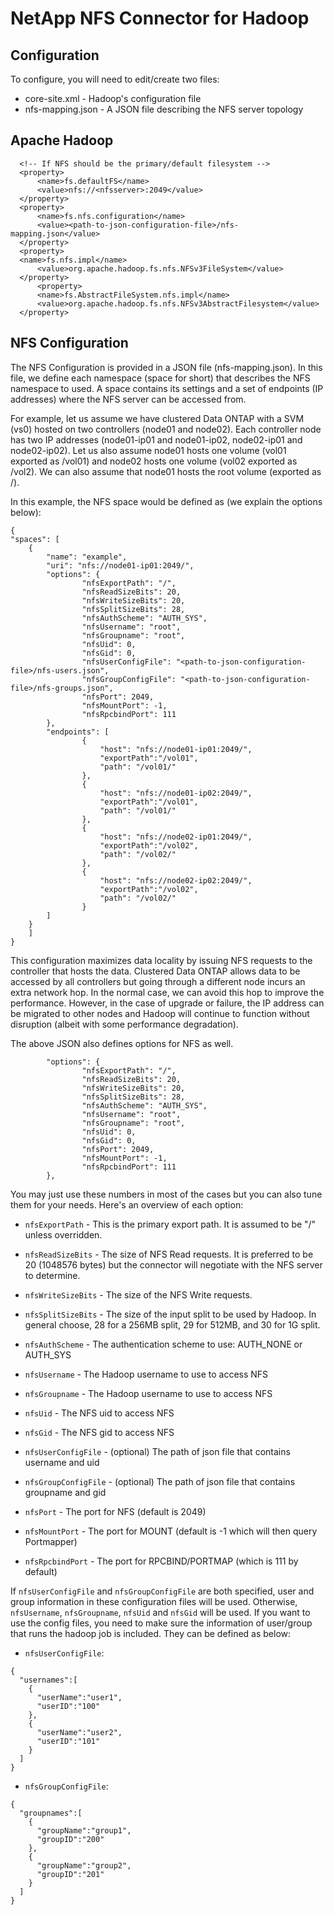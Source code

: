 NetApp NFS Connector for Hadoop
===============================

Configuration
-------------

To configure, you will need to edit/create two files:
* core-site.xml - Hadoop's configuration file
* nfs-mapping.json - A JSON file describing the NFS server topology

Apache Hadoop
-------------

```
  <!-- If NFS should be the primary/default filesystem -->
  <property>
      <name>fs.defaultFS</name>
      <value>nfs://<nfsserver>:2049</value>
  </property>
  <property>
      <name>fs.nfs.configuration</name>
      <value><path-to-json-configuration-file>/nfs-mapping.json</value>
  </property>
  <property>
  <name>fs.nfs.impl</name>
      <value>org.apache.hadoop.fs.nfs.NFSv3FileSystem</value>
  </property>
      <property>
      <name>fs.AbstractFileSystem.nfs.impl</name>
      <value>org.apache.hadoop.fs.nfs.NFSv3AbstractFilesystem</value>
  </property>
```

NFS Configuration
------------------

The NFS Configuration is provided in a JSON file (nfs-mapping.json). In this file, we define each namespace (space for short) 
that describes the NFS namespace to used. A space contains its settings and a set of endpoints (IP addresses) where the 
NFS server can be accessed from. 

For example, let us assume we have clustered Data ONTAP with a SVM (vs0) hosted on two controllers (node01 and node02).
Each controller node has two IP addresses (node01-ip01 and node01-ip02, node02-ip01 and node02-ip02). 
Let us also assume node01 hosts one volume (vol01 exported as /vol01) and node02 hosts one volume (vol02 exported as /vol2). 
We can also assume that node01 hosts the root volume (exported as /).

In this example, the NFS space would be defined as (we explain the options below):
```
{	
"spaces": [
	{
	    "name": "example",
	    "uri": "nfs://node01-ip01:2049/",
	    "options": {
        		"nfsExportPath": "/",
        		"nfsReadSizeBits": 20,
        		"nfsWriteSizeBits": 20,
        		"nfsSplitSizeBits": 28,
        		"nfsAuthScheme": "AUTH_SYS",
        		"nfsUsername": "root",
        		"nfsGroupname": "root",
        		"nfsUid": 0,
        		"nfsGid": 0,
        		"nfsUserConfigFile": "<path-to-json-configuration-file>/nfs-users.json",
        		"nfsGroupConfigFile": "<path-to-json-configuration-file>/nfs-groups.json",
        		"nfsPort": 2049,
        		"nfsMountPort": -1,
        		"nfsRpcbindPort": 111
	    },
	    "endpoints": [
        		{
        		    "host": "nfs://node01-ip01:2049/",
        		    "exportPath":"/vol01",
        		    "path": "/vol01/"
        		},
        		{
        		    "host": "nfs://node01-ip02:2049/",
        		    "exportPath":"/vol01",
        		    "path": "/vol01/"
        		},        		
        		{
        		    "host": "nfs://node02-ip01:2049/",
        		    "exportPath":"/vol02",
        		    "path": "/vol02/"
        		},        		
        		{
        		    "host": "nfs://node02-ip02:2049/",
        		    "exportPath":"/vol02",
        		    "path": "/vol02/"
        		}                
	    ]
	}
	]
}
```

This configuration maximizes data locality by issuing NFS requests to the controller that hosts the data. 
Clustered Data ONTAP allows data to be accessed by all controllers but going through a different node incurs 
an extra network hop. In the normal case, we can avoid this hop to improve the performance. However, in the case of
upgrade or failure, the IP address can be migrated to other nodes and Hadoop will continue to function without
disruption (albeit with some performance degradation).

The above JSON also defines options for NFS as well.
```
	    "options": {
        		"nfsExportPath": "/",
        		"nfsReadSizeBits": 20,
        		"nfsWriteSizeBits": 20,
        		"nfsSplitSizeBits": 28,
        		"nfsAuthScheme": "AUTH_SYS",
        		"nfsUsername": "root",
        		"nfsGroupname": "root",
        		"nfsUid": 0,
        		"nfsGid": 0,
        		"nfsPort": 2049,
        		"nfsMountPort": -1,
        		"nfsRpcbindPort": 111
	    },
```

You may just use these numbers in most of the cases but you can also tune them for your needs. Here's an overview of each option:

* ```nfsExportPath``` - This is the primary export path. It is assumed to be "/" unless overridden.
* ```nfsReadSizeBits``` - The size of NFS Read requests. It is preferred to be 20 (1048576 bytes) but the connector will negotiate with the NFS server to determine.

* ```nfsWriteSizeBits``` - The size of the NFS Write requests.
* ```nfsSplitSizeBits``` - The size of the input split to be used by Hadoop. In general choose, 28 for a 256MB split, 29 for 512MB, and 30 for 1G split.
* ```nfsAuthScheme``` - The authentication scheme to use: AUTH_NONE or AUTH_SYS
* ```nfsUsername``` - The Hadoop username to use to access NFS
* ```nfsGroupname``` - The Hadoop username to use to access NFS
* ```nfsUid``` - The NFS uid to access NFS
* ```nfsGid``` - The NFS gid to access NFS
* ```nfsUserConfigFile``` - (optional) The path of json file that contains username and uid
* ```nfsGroupConfigFile``` - (optional) The path of json file that contains groupname and gid
* ```nfsPort``` - The port for NFS (default is 2049)
* ```nfsMountPort``` - The port for MOUNT (default is -1 which will then query Portmapper)
* ```nfsRpcbindPort``` - The port for RPCBIND/PORTMAP (which is 111 by default)

If ```nfsUserConfigFile``` and ```nfsGroupConfigFile``` are both specified, user and group information in these configuration files will be used. Otherwise,  ```nfsUsername```, ```nfsGroupname```, ```nfsUid``` and ```nfsGid``` will be used. If you want to use the config files, you need to make sure the information of user/group that runs the hadoop job is included. They can be defined as below:
* ```nfsUserConfigFile```:
```
{  
  "usernames":[  
    {  
      "userName":"user1",
      "userID":"100"
    },
    {  
      "userName":"user2",
      "userID":"101"
    }
  ]
}
```

* ```nfsGroupConfigFile```:
```
{  
  "groupnames":[  
    {  
      "groupName":"group1",
      "groupID":"200"
    },
    {  
      "groupName":"group2",
      "groupID":"201"
    }
  ]
}
```
